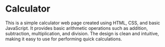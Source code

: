 # Calculator
This is a simple calculator web page created using HTML, CSS, and basic JavaScript. It provides basic arithmetic operations such as addition, subtraction, multiplication, and division. The design is clean and intuitive, making it easy to use for performing quick calculations.
